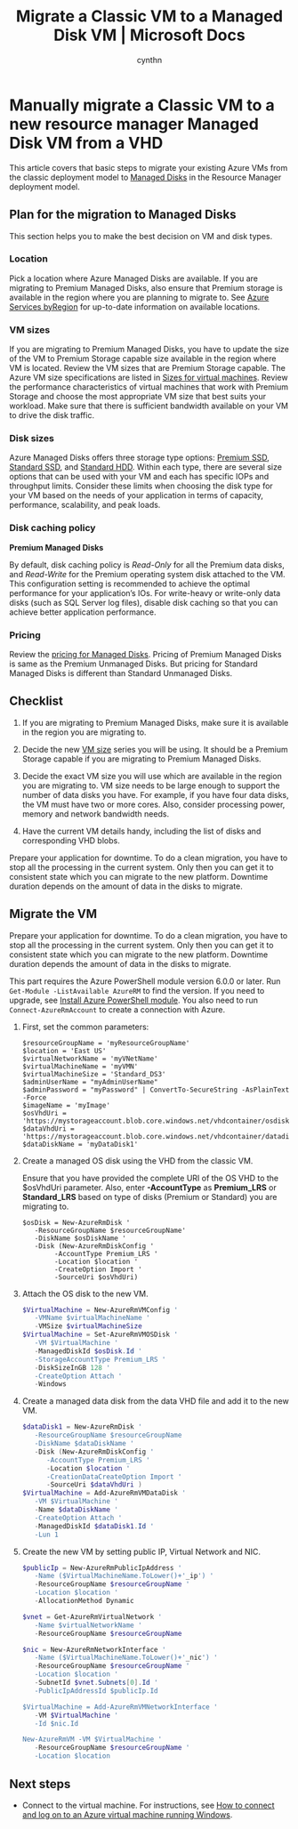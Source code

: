 ﻿---
title: Migrate a Classic VM to a Managed Disk VM | Microsoft Docs
description: Migrate a single Azure VM from the classic deployment model to Managed Disks in the Resource Manager deployment model.
services: virtual-machines-windows
documentationcenter: ''
author: cynthn
manager: jeconnoc
editor: ''
tags: azure-resource-manager

ms.assetid: 
ms.service: virtual-machines-windows
ms.workload: infrastructure-services
ms.tgt_pltfrm: vm-windows
ms.devlang: na
ms.topic: article
ms.date: 11/06/2018
ms.author: cynthn

---

# Manually migrate a Classic VM to a new resource manager Managed Disk VM from a VHD 


This article covers that basic steps to migrate your existing Azure VMs from the classic deployment model to [Managed Disks](managed-disks-overview.md) in the Resource Manager deployment model.


## Plan for the migration to Managed Disks

This section helps you to make the best decision on VM and disk types.


### Location

Pick a location where Azure Managed Disks are available. If you are migrating to Premium Managed Disks, also ensure that Premium storage is available in the region where you are planning to migrate to. See [Azure Services byRegion](https://azure.microsoft.com/regions/#services) for up-to-date information on available locations.

### VM sizes

If you are migrating to Premium Managed Disks, you have to update the size of the VM to Premium Storage capable size available in the region where VM is located. Review the VM sizes that are Premium Storage capable. The Azure VM size specifications are listed in [Sizes for virtual machines](sizes.md).
Review the performance characteristics of virtual machines that work with Premium Storage and choose the most appropriate VM size that best suits your workload. Make sure that there is sufficient bandwidth available on your VM to drive the disk traffic.

### Disk sizes

Azure Managed Disks offers three storage type options: [Premium SSD](../windows/premium-storage.md), [Standard SSD](../windows/disks-standard-ssd.md), and [Standard HDD](../windows/standard-storage.md). Within each type, there are several size options that can be used with your VM and each has specific IOPs and throughput limits. Consider these limits when choosing the disk type for your VM based on the needs of your application in terms of capacity, performance, scalability, and peak loads.


### Disk caching policy 

**Premium Managed Disks**

By default, disk caching policy is *Read-Only* for all the Premium data disks, and *Read-Write* for the Premium operating system disk attached to the VM. This configuration setting is recommended to achieve the optimal performance for your application’s IOs. For write-heavy or write-only data disks (such as SQL Server log files), disable disk caching so that you can achieve better application performance.

### Pricing

Review the [pricing for Managed Disks](https://azure.microsoft.com/pricing/details/managed-disks/). Pricing of Premium Managed Disks is same as the Premium Unmanaged Disks. But pricing for Standard Managed Disks is different than Standard Unmanaged Disks.


## Checklist

1.  If you are migrating to Premium Managed Disks, make sure it is available in the region you are migrating to.

2.  Decide the new [VM size](sizes.md) series you will be using. It should be a Premium Storage capable if you are migrating to Premium Managed Disks.

3.  Decide the exact VM size you will use which are available in the region you are migrating to. VM size needs to be large enough to support the number of data disks you have. For example, if you have four data disks, the VM must have two or more cores. Also, consider processing power, memory and network bandwidth needs.

4.  Have the current VM details handy, including the list of disks and corresponding VHD blobs.

Prepare your application for downtime. To do a clean migration, you have to stop all the processing in the current system. Only then you can get it to consistent state which you can migrate to the new platform. Downtime duration depends on the amount of data in the disks to migrate.


## Migrate the VM

Prepare your application for downtime. To do a clean migration, you have to stop all the processing in the current system. Only then you can get it to consistent state which you can migrate to the new platform. Downtime duration depends the amount of data in the disks to migrate.

This part requires the Azure PowerShell module version 6.0.0 or later. Run ` Get-Module -ListAvailable AzureRM` to find the version. If you need to upgrade, see [Install Azure PowerShell module](/powershell/azure/install-azurerm-ps). You also need to run `Connect-AzureRmAccount` to create a connection with Azure.


1.  First, set the common parameters:

    ```azurepowershell-interactive
	$resourceGroupName = 'myResourceGroupName'
	$location = 'East US' 
	$virtualNetworkName = 'myVNetName'
	$virtualMachineName = 'myVMN'
	$virtualMachineSize = 'Standard_DS3'
	$adminUserName = "myAdminUserName"
	$adminPassword = "myPassword" | ConvertTo-SecureString -AsPlainText -Force
	$imageName = 'myImage'
	$osVhdUri = 'https://mystorageaccount.blob.core.windows.net/vhdcontainer/osdisk.vhd'
	$dataVhdUri = 'https://mystorageaccount.blob.core.windows.net/vhdcontainer/datadisk1.vhd'
	$dataDiskName = 'myDataDisk1'
	```

2.  Create a managed OS disk using the VHD from the classic VM.

    Ensure that you have provided the complete URI of the OS VHD to the $osVhdUri parameter. Also, enter **-AccountType** as **Premium_LRS** or **Standard_LRS** based on type of disks (Premium or Standard) you are migrating to.

    ```azurepowershell-interactive
	$osDisk = New-AzureRmDisk '
	   -ResourceGroupName $resourceGroupName'
	   -DiskName $osDiskName '
	   -Disk (New-AzureRmDiskConfig '
	        -AccountType Premium_LRS '
			-Location $location '
			-CreateOption Import '
			-SourceUri $osVhdUri) 
	
	```

3.  Attach the OS disk to the new VM.

    ```powershell
	$VirtualMachine = New-AzureRmVMConfig '
	   -VMName $virtualMachineName '
	   -VMSize $virtualMachineSize
	$VirtualMachine = Set-AzureRmVMOSDisk '
	   -VM $VirtualMachine '
	   -ManagedDiskId $osDisk.Id '
	   -StorageAccountType Premium_LRS '
	   -DiskSizeInGB 128 '
	   -CreateOption Attach '
	   -Windows
	```

4.  Create a managed data disk from the data VHD file and add it to the new VM.

    ```powershell
	$dataDisk1 = New-AzureRmDisk '
	   -ResourceGroupName $resourceGroupName
	   -DiskName $dataDiskName '
	   -Disk (New-AzureRmDiskConfig '
	      -AccountType Premium_LRS '
		  -Location $location '
		  -CreationDataCreateOption Import '
		  -SourceUri $dataVhdUri ) 
	$VirtualMachine = Add-AzureRmVMDataDisk '
	   -VM $VirtualMachine '
	   -Name $dataDiskName '
	   -CreateOption Attach '
	   -ManagedDiskId $dataDisk1.Id '
	   -Lun 1
	```

5.  Create the new VM by setting public IP, Virtual Network and NIC.

    ```powershell
	$publicIp = New-AzureRmPublicIpAddress '
	   -Name ($VirtualMachineName.ToLower()+'_ip') '
	   -ResourceGroupName $resourceGroupName '
	   -Location $location '
	   -AllocationMethod Dynamic
	
	$vnet = Get-AzureRmVirtualNetwork '
	   -Name $virtualNetworkName '
	   -ResourceGroupName $resourceGroupName
	
	$nic = New-AzureRmNetworkInterface '
	   -Name ($VirtualMachineName.ToLower()+'_nic') '
	   -ResourceGroupName $resourceGroupName '
	   -Location $location '
	   -SubnetId $vnet.Subnets[0].Id '
	   -PublicIpAddressId $publicIp.Id
	
	$VirtualMachine = Add-AzureRmVMNetworkInterface '
	   -VM $VirtualMachine '
	   -Id $nic.Id
	
	New-AzureRmVM -VM $VirtualMachine '
	   -ResourceGroupName $resourceGroupName '
	   -Location $location
	```


## Next steps

- Connect to the virtual machine. For instructions, see [How to connect and log on to an Azure virtual machine running Windows](connect-logon.md?toc=%2fazure%2fvirtual-machines%2fwindows%2ftoc.json).

